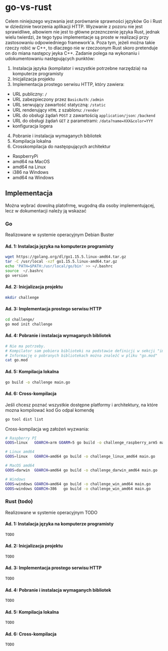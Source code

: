 # go-vs-rust
Celem niniejszego wyzwania jest porównanie sprawności języków Go i Rust w dziedzinie tworzenia aplikacji HTTP. 
Wyzwanie z pozoru nie jest sprawidliwe, albowiem nie jest to główne przeznczenie języka Rust, jednak wielu twierdzi, że tego typu implementacje są proste w realizacji przy zastosowaniu odpowiedniego framework'a. Poza tym, jeżeli można takie rzeczy robić w C++, to dlaczego nie w rzeczoonym Rust skoro pretenduje on do miana następcy jeyka C++.
Zadanie polega na wykonaniu i udokumentowaniu następujących punktów:
1. Instalacja języka (kompilator i wszystkie potrzebne narzędzia) na komputerze programisty
2. Inicjalizacja projektu
3. Implementacja prostego serwisu HTTP, który zawiera:
- URL publiczny: `/`
- URL zabezpieczony przez `BasicAuth`: `/admin`
- URL serwujący zawartość statyczną: `/static`
- URL renderujący `HTML` z szablonu: `/render`
- URL do obsługi żądań `POST` z zawartością `application/json`: `/backend`
- URL do obsługi żądań `GET`  z parametrami: `/data?name=XXX&color=YYY`
- konfiguracja logera
4. Pobranie i instalacja wymaganych bibliotek 
5. Kompilacja lokalna
6. Crosskompilacja do nastęopujących architektur
- RaspberryPi
- amd64 na MacOS
- amd64 na Linux
- i386  na Windows
- amd64 na Windows

## Implementacja
Można wybrać dowolną platofrmę, wugodną dla osoby implementującej, lecz w dokumentacji należy ją wskazać

### Go
Realizowane w systemie operacyjnym Debian Buster
#### Ad. 1: Instalacja języka na komputerze programisty
```bash
wget https://golang.org/dl/go1.15.5.linux-amd64.tar.gz
tar -C /usr/local -xzf go1.15.5.linux-amd64.tar.gz
echo 'PATH=$PATH:/usr/local/go/bin' >> ~/.bashrc
source  ~/.bashrc
go version
```
#### Ad. 2: Inicjalizacja projektu
```bash
mkdir challenge
```
#### Ad. 3: Implementacja prostego serwisu HTTP
```bash
cd challenge/
go mod init challenge
```
#### Ad. 4: Pobranie i instalacja wymaganych bibliotek 
```bash
# Nie ma potrzeby. 
# Kompilator sam pobiera biblioteki na podstawie definicji w sekcji "import" w kodzie źródłowym. 
# Informację o pobranych bibliotekach można znaleźć w pliku "go.mod"
cat go.mod
```
#### Ad. 5: Kompilacja lokalna
```bash
go build -o challenge main.go
```
#### Ad. 6: Cross-kompilacja
Jeśli chcesz poznać wszystkie dostępne platformy i architektury, na które mozna kompilować kod Go odpal komendę
```bash
go tool dist list
```
Cross-kompilacja wg założeń wyzwania:
```bash
# Raspberry PI
GOOS=linux   GOARCH=arm GOARM=5 go build -o challenge_raspberry_arm5 main.go

# Linux amd64
GOOS=linux   GOARCH=amd64 go build -o challenge_linux_amd64 main.go

# MacOS amd64
GOOS=darwin  GOARCH=amd64 go build -o challenge_darwin_amd64 main.go

# Windows
GOOS=windows GOARCH=amd64 go build -o challenge_win_amd64 main.go
GOOS=windows GOARCH=386   go build -o challenge_win_amd64 main.go
```

### Rust (todo)
Realizowane w systemie operacyjnym TODO
#### Ad. 1: Instalacja języka na komputerze programisty
```bash
TODO
```
#### Ad. 2: Inicjalizacja projektu
```bash
TODO
```
#### Ad. 3: Implementacja prostego serwisu HTTP
```bash
TODO
```
#### Ad. 4: Pobranie i instalacja wymaganych bibliotek 
```bash
TODO
```
#### Ad. 5: Kompilacja lokalna
```bash
TODO
```
#### Ad. 6: Cross-kompilacja
```bash
TODO
```
